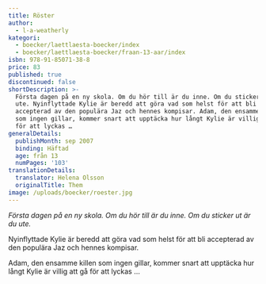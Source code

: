 ```yaml
---
title: Röster
author:
  - l-a-weatherly
kategori:
  - boecker/laettlaesta-boecker/index
  - boecker/laettlaesta-boecker/fraan-13-aar/index
isbn: 978-91-85071-38-8
price: 83
published: true
discontinued: false
shortDescription: >-
  Första dagen på en ny skola. Om du hör till är du inne. Om du sticker ut är du
  ute. Nyinflyttade Kylie är beredd att göra vad som helst för att bli
  accepterad av den populära Jaz och hennes kompisar. Adam, den ensamme killen
  som ingen gillar, kommer snart att upptäcka hur långt Kylie är villig att gå
  för att lyckas …
generalDetails:
  publishMonth: sep 2007
  binding: Häftad
  age: från 13
  numPages: '103'
translationDetails:
  translator: Helena Olsson
  originalTitle: Them
image: /uploads/boecker/roester.jpg
---
```

_Första dagen på en ny skola. Om du hör till är du inne. Om du sticker ut är du ute._

Nyinflyttade Kylie är beredd att göra vad som helst för att bli accepterad av den populära Jaz och hennes kompisar.

Adam, den ensamme killen som ingen gillar, kommer snart att upptäcka hur långt Kylie är villig att gå för att lyckas …
